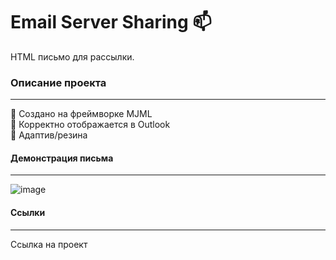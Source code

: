 # Email Server Sharing :mailbox:   
HTML письмо для рассылки.            

### Описание проекта
____
:e-mail: Создано на фреймворке MJML         
:e-mail: Корректно отображается в Outlook  
:e-mail: Адаптив/резина     
    

#### Демонстрация письма 
____    

![image](https://github.com/DevMinrat/belaz/blob/master/Z4pduV5Y8Q.gif)

#### Ссылки    
____   

Ссылка на проект
